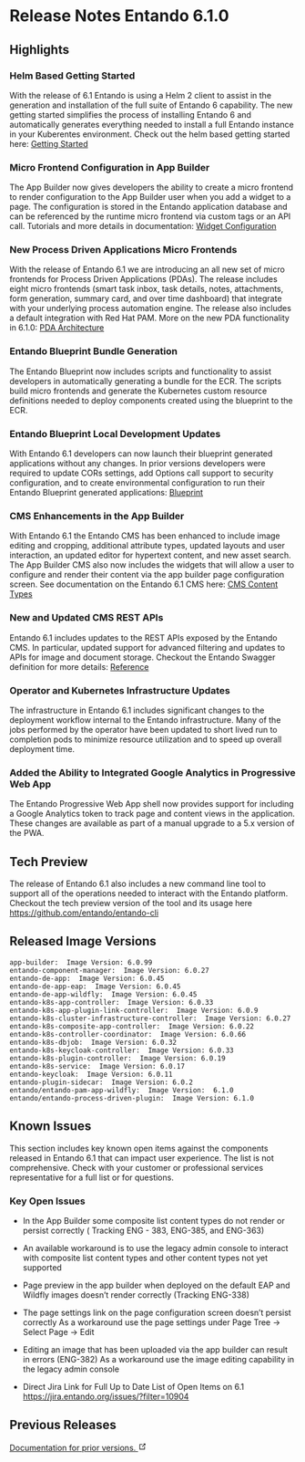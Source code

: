 # Release Notes Entando 6.1.0

## Highlights

### Helm Based Getting Started

With the release of 6.1 Entando is using a Helm 2 client to assist in
the generation and installation of the full suite of Entando 6
capability. The new getting started simplifies the process of installing
Entando 6 and automatically generates everything needed to install a
full Entando instance in your Kuberentes environment. Check out the helm
based getting started here: [Getting Started](../getting-started/)

### Micro Frontend Configuration in App Builder

The App Builder now gives developers the ability to create a micro
frontend to render configuration to the App Builder user when you add a
widget to a page. The configuration is stored in the Entando application
database and can be referenced by the runtime micro frontend via custom
tags or an API call. Tutorials and more details in documentation: 
[Widget Configuration](../../tutorials/micro-frontends/widget-configuration)

### New Process Driven Applications Micro Frontends

With the release of Entando 6.1 we are introducing an all new set of
micro frontends for Process Driven Applications (PDAs). The release
includes eight micro frontends (smart task inbox, task details, notes,
attachments, form generation, summary card, and over time dashboard)
that integrate with your underlying process automation engine. The
release also includes a default integration with Red Hat PAM. More on
the new PDA functionality in 6.1.0:
[PDA Architecture](../concepts/pda-architecture)

### Entando Blueprint Bundle Generation

The Entando Blueprint now includes scripts and functionality to assist
developers in automatically generating a bundle for the ECR. The scripts
build micro frontends and generate the Kubernetes custom resource
definitions needed to deploy components created using the blueprint to
the ECR. 

### Entando Blueprint Local Development Updates

With Entando 6.1 developers can now launch their blueprint generated
applications without any changes. In prior versions developers were
required to update CORs settings, add Options call support to security
configuration, and to create environmental configuration to run their
Entando Blueprint generated applications: [Blueprint](../../tutorials/micro-frontends/generate-micro-frontends-from-a-database-entity)

### CMS Enhancements in the App Builder

With Entando 6.1 the Entando CMS has been enhanced to include image
editing and cropping, additional attribute types, updated layouts and
user interaction, an updated editor for hypertext content, and new asset
search. The App Builder CMS also now includes the widgets that will
allow a user to configure and render their content via the app builder
page configuration screen. See documentation on the Entando 6.1 CMS here:
[CMS Content Types](../../tutorials/cms/content-types-tutorial)

### New and Updated CMS REST APIs

Entando 6.1 includes updates to the REST APIs exposed by the Entando
CMS. In particular, updated support for advanced filtering and updates
to APIs for image and document storage. Checkout the Entando Swagger
definition for more details: [Reference](../reference/entando-apis.md)

### Operator and Kubernetes Infrastructure Updates

The infrastructure in Entando 6.1 includes significant changes to the
deployment workflow internal to the Entando infrastructure. Many of the
jobs performed by the operator have been updated to short lived run to
completion pods to minimize resource utilization and to speed up overall
deployment time.

### Added the Ability to Integrated Google Analytics in Progressive Web App

The Entando Progressive Web App shell now provides support for including
a Google Analytics token to track page and content views in the
application. These changes are available as part of a manual upgrade to
a 5.x version of the PWA.

## Tech Preview

The release of Entando 6.1 also includes a new command line tool to
support all of the operations needed to interact with the Entando
platform. Checkout the tech preview version of the tool and its usage
here <https://github.com/entando/entando-cli>

## Released Image Versions

    app-builder:  Image Version: 6.0.99
    entando-component-manager:  Image Version: 6.0.27
    entando-de-app:  Image Version: 6.0.45
    entando-de-app-eap:  Image Version: 6.0.45
    entando-de-app-wildfly:  Image Version: 6.0.45
    entando-k8s-app-controller:  Image Version: 6.0.33
    entando-k8s-app-plugin-link-controller:  Image Version: 6.0.9
    entando-k8s-cluster-infrastructure-controller:  Image Version: 6.0.27
    entando-k8s-composite-app-controller:  Image Version: 6.0.22
    entando-k8s-controller-coordinator:  Image Version: 6.0.66
    entando-k8s-dbjob:  Image Version: 6.0.32
    entando-k8s-keycloak-controller:  Image Version: 6.0.33
    entando-k8s-plugin-controller:  Image Version: 6.0.19
    entando-k8s-service:  Image Version: 6.0.17
    entando-keycloak:  Image Version: 6.0.11
    entando-plugin-sidecar:  Image Version: 6.0.2
    entando/entando-pam-app-wildfly:  Image Version:  6.1.0
    entando/entando-process-driven-plugin:  Image Version: 6.1.0

## Known Issues

This section includes key known open items against the components
released in Entando 6.1 that can impact user experience. The list is not
comprehensive. Check with your customer or professional services
representative for a full list or for questions.

### Key Open Issues

-   In the App Builder some composite list content types do not render
    or persist correctly ( Tracking ENG - 383, ENG-385, and ENG-363)

-   An available workaround is to use the legacy admin console to
    interact with composite list content types and other content types
    not yet supported

-   Page preview in the app builder when deployed on the default EAP and
    Wildfly images doesn’t render correctly (Tracking ENG-338)

-   The page settings link on the page configuration screen doesn’t
    persist correctly As a workaround use the page settings under Page
    Tree → Select Page → Edit

-   Editing an image that has been uploaded via the app builder can
    result in errors (ENG-382) As a workaround use the image editing
    capability in the legacy admin console

-   Direct Jira Link for Full Up to Date List of Open Items on 6.1
    <https://jira.entando.org/issues/?filter=10904>

## Previous Releases

<a href="/old-version/old-version.html" target="_blank">Documentation for prior versions.
    <svg xmlns="http://www.w3.org/2000/svg" aria-hidden="true" x="0px" y="0px" viewBox="0 0 100 100" width="15" height="15" class="icon outbound">
        <path fill="currentColor" d="M18.8,85.1h56l0,0c2.2,0,4-1.8,4-4v-32h-8v28h-48v-48h28v-8h-32l0,0c-2.2,0-4,1.8-4,4v56C14.8,83.3,16.6,85.1,18.8,85.1z"></path> <polygon fill="currentColor" points="45.7,48.7 51.3,54.3 77.2,28.5 77.2,37.2 85.2,37.2 85.2,14.9 62.8,14.9 62.8,22.9 71.5,22.9"></polygon>
    </svg>
</a>